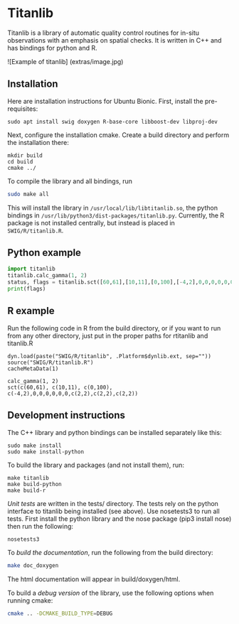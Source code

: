 # Titanlib

Titanlib is a library of automatic quality control routines for in-situ observations with an emphasis on spatial checks. It is written in C++ and has bindings for python and R.

![Example of titanlib]
(extras/image.jpg)

## Installation

Here are installation instructions for Ubuntu Bionic. First, install the pre-requisites:

```
sudo apt install swig doxygen R-base-core libboost-dev libproj-dev
```

Next, configure the installation cmake. Create a build directory and perform the
installation there:

```
mkdir build
cd build
cmake ../
```

To compile the library and all bindings, run

```bash
sudo make all
```

This will install the library in `/usr/local/lib/libtitanlib.so`, the python bindings in
`/usr/lib/python3/dist-packages/titanlib.py`. Currently, the R package is not installed centrally, but
instead is placed in `SWIG/R/titanlib.R`.

## Python example

```python
import titanlib
titanlib.calc_gamma(1, 2)
status, flags = titanlib.sct([60,61],[10,11],[0,100],[-4,2],0,0,0,0,0,0,[2,2],[2,2],[2,2])
print(flags)
```

## R example

Run the following code in R from the build directory, or if you want to run from any other directory, just
put in the proper paths for rtitanlib and titanlib.R

```
dyn.load(paste("SWIG/R/titanlib", .Platform$dynlib.ext, sep=""))
source("SWIG/R/titanlib.R")
cacheMetaData(1)

calc_gamma(1, 2)
sct(c(60,61), c(10,11), c(0,100), c(-4,2),0,0,0,0,0,0,c(2,2),c(2,2),c(2,2))
```

## Development instructions

The C++ library and python bindings can be installed separately like this:

```
sudo make install
sudo make install-python
```

To build the library and packages (and not install them), run:

```
make titanlib
make build-python
make build-r
```

*Unit tests* are written in the tests/ directory. The tests rely on the python interface to titanlib being installed (see above). Use nosetests3 to run all tests. First install the python library  and the nose package (pip3 install nose) then run the following:

```bash
nosetests3
```

To *build the documentation*, run the following from the build directory:

```bash
make doc_doxygen
```

The html documentation will appear in build/doxygen/html.

To build a *debug version* of the library, use the following options when running cmake:

```bash
cmake .. -DCMAKE_BUILD_TYPE=DEBUG
```
